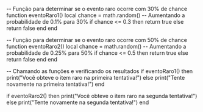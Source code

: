 
-- Função para determinar se o evento raro ocorre com 30% de chance
function eventoRaro1()
    local chance = math.random()
    -- Aumentando a probabilidade de 0.1% para 30%
    if chance <= 0.3 then
        return true
    else
        return false
    end
end

-- Função para determinar se o evento raro ocorre com 50% de chance
function eventoRaro2()
    local chance = math.random()
    -- Aumentando a probabilidade de 0.25% para 50%
    if chance <= 0.5 then
        return true
    else
        return false
    end
end

-- Chamando as funções e verificando os resultados
if eventoRaro1() then
    print("Você obteve o item raro na primeira tentativa!")
else
    print("Tente novamente na primeira tentativa!")
end

if eventoRaro2() then
    print("Você obteve o item raro na segunda tentativa!")
else
    print("Tente novamente na segunda tentativa!")
end

